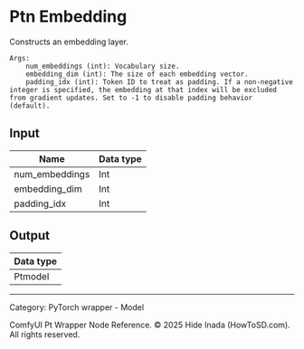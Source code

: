 # Ptn Embedding
Constructs an embedding layer.

    Args:
        num_embeddings (int): Vocabulary size.  
        embedding_dim (int): The size of each embedding vector.  
        padding_idx (int): Token ID to treat as padding. If a non-negative integer is specified, the embedding at that index will be excluded from gradient updates. Set to -1 to disable padding behavior (default).

## Input
| Name | Data type |
|---|---|
| num_embeddings | Int |
| embedding_dim | Int |
| padding_idx | Int |

## Output
| Data type |
|---|
| Ptmodel |

<HR>
Category: PyTorch wrapper - Model

ComfyUI Pt Wrapper Node Reference. © 2025 Hide Inada (HowToSD.com). All rights reserved.

